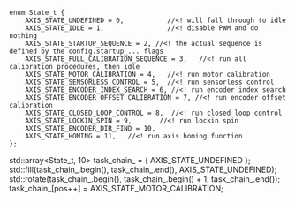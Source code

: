     enum State_t {
        AXIS_STATE_UNDEFINED = 0,           //<! will fall through to idle
        AXIS_STATE_IDLE = 1,                //<! disable PWM and do nothing
        AXIS_STATE_STARTUP_SEQUENCE = 2, //<! the actual sequence is defined by the config.startup_... flags
        AXIS_STATE_FULL_CALIBRATION_SEQUENCE = 3,   //<! run all calibration procedures, then idle
        AXIS_STATE_MOTOR_CALIBRATION = 4,   //<! run motor calibration
        AXIS_STATE_SENSORLESS_CONTROL = 5,  //<! run sensorless control
        AXIS_STATE_ENCODER_INDEX_SEARCH = 6, //<! run encoder index search
        AXIS_STATE_ENCODER_OFFSET_CALIBRATION = 7, //<! run encoder offset calibration
        AXIS_STATE_CLOSED_LOOP_CONTROL = 8,  //<! run closed loop control
        AXIS_STATE_LOCKIN_SPIN = 9,       //<! run lockin spin
        AXIS_STATE_ENCODER_DIR_FIND = 10,
        AXIS_STATE_HOMING = 11,   //<! run axis homing function
    };

std::array<State_t, 10> task_chain_ = { AXIS_STATE_UNDEFINED };
std::fill(task_chain_.begin(), task_chain_.end(), AXIS_STATE_UNDEFINED);
std::rotate(task_chain_.begin(), task_chain_.begin() + 1, task_chain_.end());
task_chain_[pos++] = AXIS_STATE_MOTOR_CALIBRATION;
